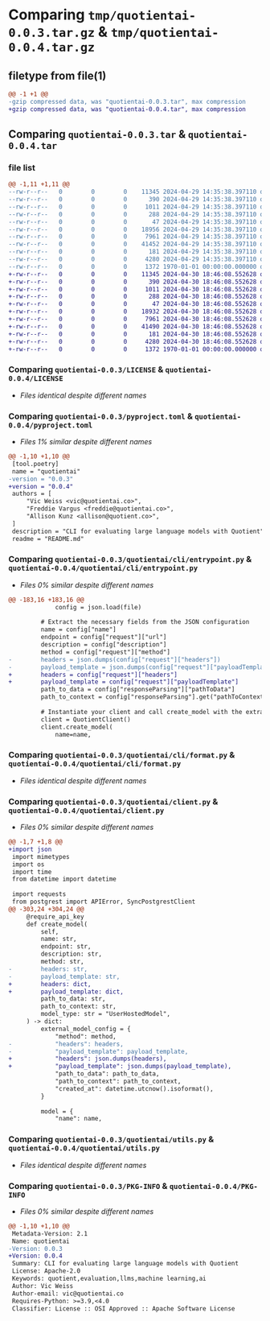 # Comparing `tmp/quotientai-0.0.3.tar.gz` & `tmp/quotientai-0.0.4.tar.gz`

## filetype from file(1)

```diff
@@ -1 +1 @@
-gzip compressed data, was "quotientai-0.0.3.tar", max compression
+gzip compressed data, was "quotientai-0.0.4.tar", max compression
```

## Comparing `quotientai-0.0.3.tar` & `quotientai-0.0.4.tar`

### file list

```diff
@@ -1,11 +1,11 @@
--rw-r--r--   0        0        0    11345 2024-04-29 14:35:38.397110 quotientai-0.0.3/LICENSE
--rw-r--r--   0        0        0      390 2024-04-29 14:35:38.397110 quotientai-0.0.3/README.md
--rw-r--r--   0        0        0     1011 2024-04-29 14:35:38.397110 quotientai-0.0.3/pyproject.toml
--rw-r--r--   0        0        0      288 2024-04-29 14:35:38.397110 quotientai-0.0.3/quotientai/__init__.py
--rw-r--r--   0        0        0       47 2024-04-29 14:35:38.397110 quotientai-0.0.3/quotientai/cli/__init__.py
--rw-r--r--   0        0        0    18956 2024-04-29 14:35:38.397110 quotientai-0.0.3/quotientai/cli/entrypoint.py
--rw-r--r--   0        0        0     7961 2024-04-29 14:35:38.397110 quotientai-0.0.3/quotientai/cli/format.py
--rw-r--r--   0        0        0    41452 2024-04-29 14:35:38.397110 quotientai-0.0.3/quotientai/client.py
--rw-r--r--   0        0        0      181 2024-04-29 14:35:38.397110 quotientai-0.0.3/quotientai/exceptions.py
--rw-r--r--   0        0        0     4280 2024-04-29 14:35:38.397110 quotientai-0.0.3/quotientai/utils.py
--rw-r--r--   0        0        0     1372 1970-01-01 00:00:00.000000 quotientai-0.0.3/PKG-INFO
+-rw-r--r--   0        0        0    11345 2024-04-30 18:46:08.552628 quotientai-0.0.4/LICENSE
+-rw-r--r--   0        0        0      390 2024-04-30 18:46:08.552628 quotientai-0.0.4/README.md
+-rw-r--r--   0        0        0     1011 2024-04-30 18:46:08.552628 quotientai-0.0.4/pyproject.toml
+-rw-r--r--   0        0        0      288 2024-04-30 18:46:08.552628 quotientai-0.0.4/quotientai/__init__.py
+-rw-r--r--   0        0        0       47 2024-04-30 18:46:08.552628 quotientai-0.0.4/quotientai/cli/__init__.py
+-rw-r--r--   0        0        0    18932 2024-04-30 18:46:08.552628 quotientai-0.0.4/quotientai/cli/entrypoint.py
+-rw-r--r--   0        0        0     7961 2024-04-30 18:46:08.552628 quotientai-0.0.4/quotientai/cli/format.py
+-rw-r--r--   0        0        0    41490 2024-04-30 18:46:08.552628 quotientai-0.0.4/quotientai/client.py
+-rw-r--r--   0        0        0      181 2024-04-30 18:46:08.552628 quotientai-0.0.4/quotientai/exceptions.py
+-rw-r--r--   0        0        0     4280 2024-04-30 18:46:08.552628 quotientai-0.0.4/quotientai/utils.py
+-rw-r--r--   0        0        0     1372 1970-01-01 00:00:00.000000 quotientai-0.0.4/PKG-INFO
```

### Comparing `quotientai-0.0.3/LICENSE` & `quotientai-0.0.4/LICENSE`

 * *Files identical despite different names*

### Comparing `quotientai-0.0.3/pyproject.toml` & `quotientai-0.0.4/pyproject.toml`

 * *Files 1% similar despite different names*

```diff
@@ -1,10 +1,10 @@
 [tool.poetry]
 name = "quotientai"
-version = "0.0.3"
+version = "0.0.4"
 authors = [
     "Vic Weiss <vic@quotientai.co>",
     "Freddie Vargus <freddie@quotientai.co>",
     "Allison Kunz <allison@quotient.co>",
 ]
 description = "CLI for evaluating large language models with Quotient"
 readme = "README.md"
```

### Comparing `quotientai-0.0.3/quotientai/cli/entrypoint.py` & `quotientai-0.0.4/quotientai/cli/entrypoint.py`

 * *Files 0% similar despite different names*

```diff
@@ -183,16 +183,16 @@
             config = json.load(file)
 
         # Extract the necessary fields from the JSON configuration
         name = config["name"]
         endpoint = config["request"]["url"]
         description = config["description"]
         method = config["request"]["method"]
-        headers = json.dumps(config["request"]["headers"])
-        payload_template = json.dumps(config["request"]["payloadTemplate"])
+        headers = config["request"]["headers"]
+        payload_template = config["request"]["payloadTemplate"]
         path_to_data = config["responseParsing"]["pathToData"]
         path_to_context = config["responseParsing"].get("pathToContext", None)
 
         # Instantiate your client and call create_model with the extracted fields
         client = QuotientClient()
         client.create_model(
             name=name,
```

### Comparing `quotientai-0.0.3/quotientai/cli/format.py` & `quotientai-0.0.4/quotientai/cli/format.py`

 * *Files identical despite different names*

### Comparing `quotientai-0.0.3/quotientai/client.py` & `quotientai-0.0.4/quotientai/client.py`

 * *Files 0% similar despite different names*

```diff
@@ -1,7 +1,8 @@
+import json
 import mimetypes
 import os
 import time
 from datetime import datetime
 
 import requests
 from postgrest import APIError, SyncPostgrestClient
@@ -303,24 +304,24 @@
     @require_api_key
     def create_model(
         self,
         name: str,
         endpoint: str,
         description: str,
         method: str,
-        headers: str,
-        payload_template: str,
+        headers: dict,
+        payload_template: dict,
         path_to_data: str,
         path_to_context: str,
         model_type: str = "UserHostedModel",
     ) -> dict:
         external_model_config = {
             "method": method,
-            "headers": headers,
-            "payload_template": payload_template,
+            "headers": json.dumps(headers),
+            "payload_template": json.dumps(payload_template),
             "path_to_data": path_to_data,
             "path_to_context": path_to_context,
             "created_at": datetime.utcnow().isoformat(),
         }
 
         model = {
             "name": name,
```

### Comparing `quotientai-0.0.3/quotientai/utils.py` & `quotientai-0.0.4/quotientai/utils.py`

 * *Files identical despite different names*

### Comparing `quotientai-0.0.3/PKG-INFO` & `quotientai-0.0.4/PKG-INFO`

 * *Files 0% similar despite different names*

```diff
@@ -1,10 +1,10 @@
 Metadata-Version: 2.1
 Name: quotientai
-Version: 0.0.3
+Version: 0.0.4
 Summary: CLI for evaluating large language models with Quotient
 License: Apache-2.0
 Keywords: quotient,evaluation,llms,machine learning,ai
 Author: Vic Weiss
 Author-email: vic@quotientai.co
 Requires-Python: >=3.9,<4.0
 Classifier: License :: OSI Approved :: Apache Software License
```

